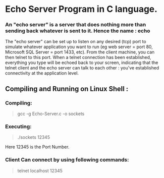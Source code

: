 # Echo Server Program in C language.

### An "echo server" is a server that does nothing more than sending back whatever is sent to it. Hence the name : echo 

The "echo server" can be set up to listen on any desired (tcp) port to simulate whatever application you want to run (eg web server = port 80, Microsoft SQL Server = port 1433, etc). From the client machine, you can then telnet to this port. When a telnet connection has been established, everything you type will be echoed back to your screen, indicating that the telnet client and the echo server can talk to each other : you've established connectivity at the application level.


## Compiling and Running on Linux Shell :

### Compiling:
> gcc -g Echo-Server.c -o sockets


### Executing:
> ./sockets 12345

Here 12345 is the Port Number.

### Client Can connect by using following commands:
> telnet localhost 12345 
